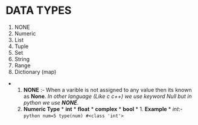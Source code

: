 # DATA TYPES
 1.    NONE
 2.    Numeric
 3.    List
 4.    Tuple
 5.    Set
 6.    String
 7.    Range 
 8.    Dictionary  (map) 


 * 
   1. **NONE** :-   When a varible is not assigned to any value then its known as **None**. *In other   language (Like c c++) we use keyword Null but in python we use **NONE**.*
   2. **Numeric Type**
          * **int** 
          * **float**
          * **complex**
          * **bool**
              * 
                 1. __Example__
                    * *int*:- ```python
                                num=5
                                type(num)
                                #<class 'int'>
                              ```   